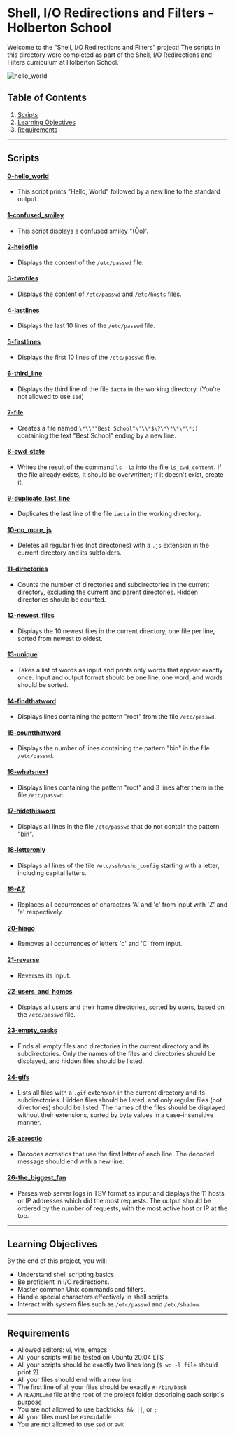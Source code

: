 # Shell, I/O Redirections and Filters - Holberton School

Welcome to the "Shell, I/O Redirections and Filters" project! The scripts in this directory were completed as part of the Shell, I/O Redirections and Filters curriculum at Holberton School.

![hello_world](https://media.giphy.com/media/h408T6Y5GfmXBKW62l/giphy.gif)

## Table of Contents

1. [Scripts](#scripts)
2. [Learning Objectives](#learning-objectives)
3. [Requirements](#requirements)

---

## Scripts

#### [0-hello_world](0-hello_world)

  - This script prints "Hello, World" followed by a new line to the standard output.

#### [1-confused_smiley](1-confused_smiley)

  - This script displays a confused smiley "(Ôo)'.

#### [2-hellofile](2-hellofile)

  - Displays the content of the `/etc/passwd` file.

#### [3-twofiles](3-twofiles)

  - Displays the content of `/etc/passwd` and `/etc/hosts` files.

#### [4-lastlines](4-lastlines)

  - Displays the last 10 lines of the `/etc/passwd` file.

#### [5-firstlines](5-firstlines)

  - Displays the first 10 lines of the `/etc/passwd` file.

#### [6-third_line](6-third_line)

  - Displays the third line of the file `iacta` in the working directory. (You're not allowed to use `sed`)

#### [7-file](7-file)

  - Creates a file named `\*\\'"Best School"\'\\*$\?\*\*\*\*\*:)` containing the text "Best School" ending by a new line.

#### [8-cwd_state](8-cwd_state)

  - Writes the result of the command `ls -la` into the file `ls_cwd_content`. If the file already exists, it should be overwritten; if it doesn't exist, create it.

#### [9-duplicate_last_line](9-duplicate_last_line)

  - Duplicates the last line of the file `iacta` in the working directory.

#### [10-no_more_js](10-no_more_js)

  - Deletes all regular files (not directories) with a `.js` extension in the current directory and its subfolders.

#### [11-directories](11-directories)

  - Counts the number of directories and subdirectories in the current directory, excluding the current and parent directories. Hidden directories should be counted.

#### [12-newest_files](12-newest_files)

  - Displays the 10 newest files in the current directory, one file per line, sorted from newest to oldest.

#### [13-unique](13-unique)

  - Takes a list of words as input and prints only words that appear exactly once. Input and output format should be one line, one word, and words should be sorted.

#### [14-findthatword](14-findthatword)

  - Displays lines containing the pattern "root" from the file `/etc/passwd`.

#### [15-countthatword](15-countthatword)

  - Displays the number of lines containing the pattern "bin" in the file `/etc/passwd`.

#### [16-whatsnext](16-whatsnext)

  - Displays lines containing the pattern "root" and 3 lines after them in the file `/etc/passwd`.

#### [17-hidethisword](17-hidethisword)

  - Displays all lines in the file `/etc/passwd` that do not contain the pattern "bin".

#### [18-letteronly](18-letteronly)

  - Displays all lines of the file `/etc/ssh/sshd_config` starting with a letter, including capital letters.

#### [19-AZ](19-AZ)

  - Replaces all occurrences of characters 'A' and 'c' from input with 'Z' and 'e' respectively.

#### [20-hiago](20-hiago)

  - Removes all occurrences of letters 'c' and 'C' from input.

#### [21-reverse](21-reverse)

  - Reverses its input.

#### [22-users_and_homes](22-users_and_homes)

  - Displays all users and their home directories, sorted by users, based on the `/etc/passwd` file.

#### [23-empty_casks](23-empty_casks)

  - Finds all empty files and directories in the current directory and its subdirectories. Only the names of the files and directories should be displayed, and hidden files should be listed.

#### [24-gifs](24-gifs)

  - Lists all files with a `.gif` extension in the current directory and its subdirectories. Hidden files should be listed, and only regular files (not directories) should be listed. The names of the files should be displayed without their extensions, sorted by byte values in a case-insensitive manner.

#### [25-acrostic](25-acrostic)

  - Decodes acrostics that use the first letter of each line. The decoded message should end with a new line.

#### [26-the_biggest_fan](26-the_biggest_fan)

  - Parses web server logs in TSV format as input and displays the 11 hosts or IP addresses which did the most requests. The output should be ordered by the number of requests, with the most active host or IP at the top.

---

## Learning Objectives

By the end of this project, you will:

- Understand shell scripting basics.
- Be proficient in I/O redirections.
- Master common Unix commands and filters.
- Handle special characters effectively in shell scripts.
- Interact with system files such as `/etc/passwd` and `/etc/shadow`.

---

## Requirements

- Allowed editors: vi, vim, emacs
- All your scripts will be tested on Ubuntu 20.04 LTS
- All your scripts should be exactly two lines long (`$ wc -l file` should print 2)
- All your files should end with a new line
- The first line of all your files should be exactly `#!/bin/bash`
- A `README.md` file at the root of the project folder describing each script's purpose
- You are not allowed to use backticks, `&&`, `||`, or `;`
- All your files must be executable
- You are not allowed to use `sed` or `awk`
